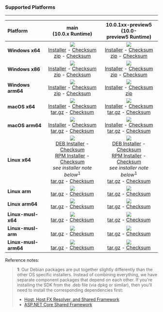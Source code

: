 ### Supported Platforms


--------------------------------------------------------------------------------------
| Platform | main<br>(10.0.x&nbsp;Runtime) | 10.0.1xx-preview5<br>(10.0-preview5&nbsp;Runtime) |
| :--------- | :----------: | :----------: |
| **Windows x64** | [![][win-x64-badge-main]][win-x64-version-main]<br>[Installer][win-x64-installer-main] - [Checksum][win-x64-installer-checksum-main]<br>[zip][win-x64-zip-main] - [Checksum][win-x64-zip-checksum-main] | [![][win-x64-badge-10.0.1XX-preview5]][win-x64-version-10.0.1XX-preview5]<br>[Installer][win-x64-installer-10.0.1XX-preview5] - [Checksum][win-x64-installer-checksum-10.0.1XX-preview5]<br>[zip][win-x64-zip-10.0.1XX-preview5] - [Checksum][win-x64-zip-checksum-10.0.1XX-preview5] |
| **Windows x86** | [![][win-x86-badge-main]][win-x86-version-main]<br>[Installer][win-x86-installer-main] - [Checksum][win-x86-installer-checksum-main]<br>[zip][win-x86-zip-main] - [Checksum][win-x86-zip-checksum-main] | [![][win-x86-badge-10.0.1XX-preview5]][win-x86-version-10.0.1XX-preview5]<br>[Installer][win-x86-installer-10.0.1XX-preview5] - [Checksum][win-x86-installer-checksum-10.0.1XX-preview5]<br>[zip][win-x86-zip-10.0.1XX-preview5] - [Checksum][win-x86-zip-checksum-10.0.1XX-preview5] |
| **Windows arm64** | [![][win-arm64-badge-main]][win-arm64-version-main]<br>[Installer][win-arm64-installer-main] - [Checksum][win-arm64-installer-checksum-main]<br>[zip][win-arm64-zip-main] - [Checksum][win-arm64-zip-checksum-main] | [![][win-arm64-badge-10.0.1XX-preview5]][win-arm64-version-10.0.1XX-preview5]<br>[Installer][win-arm64-installer-10.0.1XX-preview5] - [Checksum][win-arm64-installer-checksum-10.0.1XX-preview5]<br>[zip][win-arm64-zip-10.0.1XX-preview5] |
| **macOS x64** | [![][osx-x64-badge-main]][osx-x64-version-main]<br>[Installer][osx-x64-installer-main] - [Checksum][osx-x64-installer-checksum-main]<br>[tar.gz][osx-x64-targz-main] - [Checksum][osx-x64-targz-checksum-main] | [![][osx-x64-badge-10.0.1XX-preview5]][osx-x64-version-10.0.1XX-preview5]<br>[Installer][osx-x64-installer-10.0.1XX-preview5] - [Checksum][osx-x64-installer-checksum-10.0.1XX-preview5]<br>[tar.gz][osx-x64-targz-10.0.1XX-preview5] - [Checksum][osx-x64-targz-checksum-10.0.1XX-preview5] |
| **macOS arm64** | [![][osx-arm64-badge-main]][osx-arm64-version-main]<br>[Installer][osx-arm64-installer-main] - [Checksum][osx-arm64-installer-checksum-main]<br>[tar.gz][osx-arm64-targz-main] - [Checksum][osx-arm64-targz-checksum-main] | [![][osx-arm64-badge-10.0.1XX-preview5]][osx-arm64-version-10.0.1XX-preview5]<br>[Installer][osx-arm64-installer-10.0.1XX-preview5] - [Checksum][osx-arm64-installer-checksum-10.0.1XX-preview5]<br>[tar.gz][osx-arm64-targz-10.0.1XX-preview5] - [Checksum][osx-arm64-targz-checksum-10.0.1XX-preview5] |
| **Linux x64** | [![][linux-badge-main]][linux-version-main]<br>[DEB Installer][linux-DEB-installer-main] - [Checksum][linux-DEB-installer-checksum-main]<br>[RPM Installer][linux-RPM-installer-main] - [Checksum][linux-RPM-installer-checksum-main]<br>_see installer note below_<sup>1</sup><br>[tar.gz][linux-targz-main] - [Checksum][linux-targz-checksum-main] | [![][linux-badge-10.0.1XX-preview5]][linux-version-10.0.1XX-preview5]<br>[DEB Installer][linux-DEB-installer-10.0.1XX-preview5] - [Checksum][linux-DEB-installer-checksum-10.0.1XX-preview5]<br>[RPM Installer][linux-RPM-installer-10.0.1XX-preview5] - [Checksum][linux-RPM-installer-checksum-10.0.1XX-preview5]<br>_see installer note below_<sup>1</sup><br>[tar.gz][linux-targz-10.0.1XX-preview5] - [Checksum][linux-targz-checksum-10.0.1XX-preview5] |
| **Linux arm** | [![][linux-arm-badge-main]][linux-arm-version-main]<br>[tar.gz][linux-arm-targz-main] - [Checksum][linux-arm-targz-checksum-main] | [![][linux-arm-badge-10.0.1XX-preview5]][linux-arm-version-10.0.1XX-preview5]<br>[tar.gz][linux-arm-targz-10.0.1XX-preview5] - [Checksum][linux-arm-targz-checksum-10.0.1XX-preview5] |
| **Linux arm64** | [![][linux-arm64-badge-main]][linux-arm64-version-main]<br>[tar.gz][linux-arm64-targz-main] - [Checksum][linux-arm64-targz-checksum-main] | [![][linux-arm64-badge-10.0.1XX-preview5]][linux-arm64-version-10.0.1XX-preview5]<br>[tar.gz][linux-arm64-targz-10.0.1XX-preview5] - [Checksum][linux-arm64-targz-checksum-10.0.1XX-preview5] |
| **Linux-musl-x64** | [![][linux-musl-x64-badge-main]][linux-musl-x64-version-main]<br>[tar.gz][linux-musl-x64-targz-main] - [Checksum][linux-musl-x64-targz-checksum-main] | [![][linux-musl-x64-badge-10.0.1XX-preview5]][linux-musl-x64-version-10.0.1XX-preview5]<br>[tar.gz][linux-musl-x64-targz-10.0.1XX-preview5] - [Checksum][linux-musl-x64-targz-checksum-10.0.1XX-preview5] |
| **Linux-musl-arm** | [![][linux-musl-arm-badge-main]][linux-musl-arm-version-main]<br>[tar.gz][linux-musl-arm-targz-main] - [Checksum][linux-musl-arm-targz-checksum-main] | [![][linux-musl-arm-badge-10.0.1XX-preview5]][linux-musl-arm-version-10.0.1XX-preview5]<br>[tar.gz][linux-musl-arm-targz-10.0.1XX-preview5] - [Checksum][linux-musl-arm-targz-checksum-10.0.1XX-preview5] |
| **Linux-musl-arm64** | [![][linux-musl-arm64-badge-main]][linux-musl-arm64-version-main]<br>[tar.gz][linux-musl-arm64-targz-main] - [Checksum][linux-musl-arm64-targz-checksum-main] | [![][linux-musl-arm64-badge-10.0.1XX-preview5]][linux-musl-arm64-version-10.0.1XX-preview5]<br>[tar.gz][linux-musl-arm64-targz-10.0.1XX-preview5] - [Checksum][linux-musl-arm64-targz-checksum-10.0.1XX-preview5] |

Reference notes:
> **1**: Our Debian packages are put together slightly differently than the other OS specific installers. Instead of combining everything, we have separate component packages that depend on each other. If you're installing the SDK from the .deb file (via dpkg or similar), then you'll need to install the corresponding dependencies first:
> * [Host, Host FX Resolver, and Shared Framework](https://github.com/dotnet/runtime/blob/main/docs/project/dogfooding.md#nightly-builds-table)
> * [ASP.NET Core Shared Framework](https://github.com/aspnet/AspNetCore/blob/main/docs/DailyBuilds.md)

[win-x64-badge-main]: https://aka.ms/dotnet/10.0.1xx/daily/win_x64_Release_version_badge.svg?no-cache
[win-x64-version-main]: https://aka.ms/dotnet/10.0.1xx/daily/productCommit-win-x64.txt
[win-x64-installer-main]: https://aka.ms/dotnet/10.0.1xx/daily/dotnet-sdk-win-x64.exe
[win-x64-installer-checksum-main]: https://aka.ms/dotnet/10.0.1xx/daily/dotnet-sdk-win-x64.exe.sha512
[win-x64-zip-main]: https://aka.ms/dotnet/10.0.1xx/daily/dotnet-sdk-win-x64.zip
[win-x64-zip-checksum-main]: https://aka.ms/dotnet/10.0.1xx/daily/dotnet-sdk-win-x64.zip.sha512

[win-x64-badge-10.0.1XX-preview5]: https://aka.ms/dotnet/10.0.1xx-preview5/daily/win_x64_Release_version_badge.svg?no-cache
[win-x64-version-10.0.1XX-preview5]: https://aka.ms/dotnet/10.0.1xx-preview5/daily/productCommit-win-x64.txt
[win-x64-installer-10.0.1XX-preview5]: https://aka.ms/dotnet/10.0.1xx-preview5/daily/dotnet-sdk-win-x64.exe
[win-x64-installer-checksum-10.0.1XX-preview5]: https://aka.ms/dotnet/10.0.1xx-preview5/daily/dotnet-sdk-win-x64.exe.sha512
[win-x64-zip-10.0.1XX-preview5]: https://aka.ms/dotnet/10.0.1xx-preview5/daily/dotnet-sdk-win-x64.zip
[win-x64-zip-checksum-10.0.1XX-preview5]: https://aka.ms/dotnet/10.0.1xx-preview5/daily/dotnet-sdk-win-x64.zip.sha512

[win-x86-badge-main]: https://aka.ms/dotnet/10.0.1xx/daily/win_x86_Release_version_badge.svg?no-cache
[win-x86-version-main]: https://aka.ms/dotnet/10.0.1xx/daily/productCommit-win-x86.txt
[win-x86-installer-main]: https://aka.ms/dotnet/10.0.1xx/daily/dotnet-sdk-win-x86.exe
[win-x86-installer-checksum-main]: https://aka.ms/dotnet/10.0.1xx/daily/dotnet-sdk-win-x86.exe.sha512
[win-x86-zip-main]: https://aka.ms/dotnet/10.0.1xx/daily/dotnet-sdk-win-x86.zip
[win-x86-zip-checksum-main]: https://aka.ms/dotnet/10.0.1xx/daily/dotnet-sdk-win-x86.zip.sha512

[win-x86-badge-10.0.1XX-preview5]: https://aka.ms/dotnet/10.0.1xx-preview5/daily/win_x86_Release_version_badge.svg?no-cache
[win-x86-version-10.0.1XX-preview5]: https://aka.ms/dotnet/10.0.1xx-preview5/daily/productCommit-win-x86.txt
[win-x86-installer-10.0.1XX-preview5]: https://aka.ms/dotnet/10.0.1xx-preview5/daily/dotnet-sdk-win-x86.exe
[win-x86-installer-checksum-10.0.1XX-preview5]: https://aka.ms/dotnet/10.0.1xx-preview5/daily/dotnet-sdk-win-x86.exe.sha512
[win-x86-zip-10.0.1XX-preview5]: https://aka.ms/dotnet/10.0.1xx-preview5/daily/dotnet-sdk-win-x86.zip
[win-x86-zip-checksum-10.0.1XX-preview5]: https://aka.ms/dotnet/10.0.1xx-preview5/daily/dotnet-sdk-win-x86.zip.sha512

[osx-x64-badge-main]: https://aka.ms/dotnet/10.0.1xx/daily/osx_x64_Release_version_badge.svg?no-cache
[osx-x64-version-main]: https://aka.ms/dotnet/10.0.1xx/daily/productCommit-osx-x64.txt
[osx-x64-installer-main]: https://aka.ms/dotnet/10.0.1xx/daily/dotnet-sdk-osx-x64.pkg
[osx-x64-installer-checksum-main]: https://aka.ms/dotnet/10.0.1xx/daily/dotnet-sdk-osx-x64.pkg.sha512
[osx-x64-targz-main]: https://aka.ms/dotnet/10.0.1xx/daily/dotnet-sdk-osx-x64.tar.gz
[osx-x64-targz-checksum-main]: https://aka.ms/dotnet/10.0.1xx/daily/dotnet-sdk-osx-x64.pkg.tar.gz.sha512

[osx-x64-badge-10.0.1XX-preview5]: https://aka.ms/dotnet/10.0.1xx-preview5/daily/osx_x64_Release_version_badge.svg?no-cache
[osx-x64-version-10.0.1XX-preview5]: https://aka.ms/dotnet/10.0.1xx-preview5/daily/productCommit-osx-x64.txt
[osx-x64-installer-10.0.1XX-preview5]: https://aka.ms/dotnet/10.0.1xx-preview5/daily/dotnet-sdk-osx-x64.pkg
[osx-x64-installer-checksum-10.0.1XX-preview5]: https://aka.ms/dotnet/10.0.1xx-preview5/daily/dotnet-sdk-osx-x64.pkg.sha512
[osx-x64-targz-10.0.1XX-preview5]: https://aka.ms/dotnet/10.0.1xx-preview5/daily/dotnet-sdk-osx-x64.tar.gz
[osx-x64-targz-checksum-10.0.1XX-preview5]: https://aka.ms/dotnet/10.0.1xx-preview5/daily/dotnet-sdk-osx-x64.pkg.tar.gz.sha512

[osx-arm64-badge-main]: https://aka.ms/dotnet/10.0.1xx/daily/osx_arm64_Release_version_badge.svg?no-cache
[osx-arm64-version-main]: https://aka.ms/dotnet/10.0.1xx/daily/productCommit-osx-arm64.txt
[osx-arm64-installer-main]: https://aka.ms/dotnet/10.0.1xx/daily/dotnet-sdk-osx-arm64.pkg
[osx-arm64-installer-checksum-main]: https://aka.ms/dotnet/10.0.1xx/daily/dotnet-sdk-osx-arm64.pkg.sha512
[osx-arm64-targz-main]: https://aka.ms/dotnet/10.0.1xx/daily/dotnet-sdk-osx-arm64.tar.gz
[osx-arm64-targz-checksum-main]: https://aka.ms/dotnet/10.0.1xx/daily/dotnet-sdk-osx-arm64.pkg.tar.gz.sha512

[osx-arm64-badge-10.0.1XX-preview5]: https://aka.ms/dotnet/10.0.1xx-preview5/daily/osx_arm64_Release_version_badge.svg?no-cache
[osx-arm64-version-10.0.1XX-preview5]: https://aka.ms/dotnet/10.0.1xx-preview5/daily/productCommit-osx-arm64.txt
[osx-arm64-installer-10.0.1XX-preview5]: https://aka.ms/dotnet/10.0.1xx-preview5/daily/dotnet-sdk-osx-arm64.pkg
[osx-arm64-installer-checksum-10.0.1XX-preview5]: https://aka.ms/dotnet/10.0.1xx-preview5/daily/dotnet-sdk-osx-arm64.pkg.sha512
[osx-arm64-targz-10.0.1XX-preview5]: https://aka.ms/dotnet/10.0.1xx-preview5/daily/dotnet-sdk-osx-arm64.tar.gz
[osx-arm64-targz-checksum-10.0.1XX-preview5]: https://aka.ms/dotnet/10.0.1xx-preview5/daily/dotnet-sdk-osx-arm64.pkg.tar.gz.sha512

[linux-badge-main]: https://aka.ms/dotnet/10.0.1xx/daily/linux_x64_Release_version_badge.svg?no-cache
[linux-version-main]: https://aka.ms/dotnet/10.0.1xx/daily/productCommit-linux-x64.txt
[linux-DEB-installer-main]: https://aka.ms/dotnet/10.0.1xx/daily/dotnet-sdk-x64.deb
[linux-DEB-installer-checksum-main]: https://aka.ms/dotnet/10.0.1xx/daily/dotnet-sdk-x64.deb.sha512
[linux-RPM-installer-main]: https://aka.ms/dotnet/10.0.1xx/daily/dotnet-sdk-x64.rpm
[linux-RPM-installer-checksum-main]: https://aka.ms/dotnet/10.0.1xx/daily/dotnet-sdk-x64.rpm.sha512
[linux-targz-main]: https://aka.ms/dotnet/10.0.1xx/daily/dotnet-sdk-linux-x64.tar.gz
[linux-targz-checksum-main]: https://aka.ms/dotnet/10.0.1xx/daily/dotnet-sdk-linux-x64.tar.gz.sha512

[linux-badge-10.0.1XX-preview5]: https://aka.ms/dotnet/10.0.1xx-preview5/daily/linux_x64_Release_version_badge.svg?no-cache
[linux-version-10.0.1XX-preview5]: https://aka.ms/dotnet/10.0.1xx-preview5/daily/productCommit-linux-x64.txt
[linux-DEB-installer-10.0.1XX-preview5]: https://aka.ms/dotnet/10.0.1xx-preview5/daily/dotnet-sdk-x64.deb
[linux-DEB-installer-checksum-10.0.1XX-preview5]: https://aka.ms/dotnet/10.0.1xx-preview5/daily/dotnet-sdk-x64.deb.sha512
[linux-RPM-installer-10.0.1XX-preview5]: https://aka.ms/dotnet/10.0.1xx-preview5/daily/dotnet-sdk-x64.rpm
[linux-RPM-installer-checksum-10.0.1XX-preview5]: https://aka.ms/dotnet/10.0.1xx-preview5/daily/dotnet-sdk-x64.rpm.sha512
[linux-targz-10.0.1XX-preview5]: https://aka.ms/dotnet/10.0.1xx-preview5/daily/dotnet-sdk-linux-x64.tar.gz
[linux-targz-checksum-10.0.1XX-preview5]: https://aka.ms/dotnet/10.0.1xx-preview5/daily/dotnet-sdk-linux-x64.tar.gz.sha512

[linux-arm-badge-main]: https://aka.ms/dotnet/10.0.1xx/daily/linux_arm_Release_version_badge.svg?no-cache
[linux-arm-version-main]: https://aka.ms/dotnet/10.0.1xx/daily/productCommit-linux-arm.txt
[linux-arm-targz-main]: https://aka.ms/dotnet/10.0.1xx/daily/dotnet-sdk-linux-arm.tar.gz
[linux-arm-targz-checksum-main]: https://aka.ms/dotnet/10.0.1xx/daily/dotnet-sdk-linux-arm.tar.gz.sha512

[linux-arm-badge-10.0.1XX-preview5]: https://aka.ms/dotnet/10.0.1xx-preview5/daily/linux_arm_Release_version_badge.svg?no-cache
[linux-arm-version-10.0.1XX-preview5]: https://aka.ms/dotnet/10.0.1xx-preview5/daily/productCommit-linux-arm.txt
[linux-arm-targz-10.0.1XX-preview5]: https://aka.ms/dotnet/10.0.1xx-preview5/daily/dotnet-sdk-linux-arm.tar.gz
[linux-arm-targz-checksum-10.0.1XX-preview5]: https://aka.ms/dotnet/10.0.1xx-preview5/daily/dotnet-sdk-linux-arm.tar.gz.sha512

[linux-arm64-badge-main]: https://aka.ms/dotnet/10.0.1xx/daily/linux_arm64_Release_version_badge.svg?no-cache
[linux-arm64-version-main]: https://aka.ms/dotnet/10.0.1xx/daily/productCommit-linux-arm64.txt
[linux-arm64-targz-main]: https://aka.ms/dotnet/10.0.1xx/daily/dotnet-sdk-linux-arm64.tar.gz
[linux-arm64-targz-checksum-main]: https://aka.ms/dotnet/10.0.1xx/daily/dotnet-sdk-linux-arm64.tar.gz.sha512

[linux-arm64-badge-10.0.1XX-preview5]: https://aka.ms/dotnet/10.0.1xx-preview5/daily/linux_arm64_Release_version_badge.svg?no-cache
[linux-arm64-version-10.0.1XX-preview5]: https://aka.ms/dotnet/10.0.1xx-preview5/daily/productCommit-linux-arm64.txt
[linux-arm64-targz-10.0.1XX-preview5]: https://aka.ms/dotnet/10.0.1xx-preview5/daily/dotnet-sdk-linux-arm64.tar.gz
[linux-arm64-targz-checksum-10.0.1XX-preview5]: https://aka.ms/dotnet/10.0.1xx-preview5/daily/dotnet-sdk-linux-arm64.tar.gz.sha512

[linux-musl-x64-badge-main]: https://aka.ms/dotnet/10.0.1xx/daily/linux_musl_x64_Release_version_badge.svg?no-cache
[linux-musl-x64-version-main]: https://aka.ms/dotnet/10.0.1xx/daily/productCommit-linux-musl-x64.txt
[linux-musl-x64-targz-main]: https://aka.ms/dotnet/10.0.1xx/daily/dotnet-sdk-linux-musl-x64.tar.gz
[linux-musl-x64-targz-checksum-main]: https://aka.ms/dotnet/10.0.1xx/daily/dotnet-sdk-linux-musl-x64.tar.gz.sha512

[linux-musl-x64-badge-10.0.1XX-preview5]: https://aka.ms/dotnet/10.0.1xx-preview5/daily/linux_musl_x64_Release_version_badge.svg?no-cache
[linux-musl-x64-version-10.0.1XX-preview5]: https://aka.ms/dotnet/10.0.1xx-preview5/daily/productCommit-linux-musl-x64.txt
[linux-musl-x64-targz-10.0.1XX-preview5]: https://aka.ms/dotnet/10.0.1xx-preview5/daily/dotnet-sdk-linux-musl-x64.tar.gz
[linux-musl-x64-targz-checksum-10.0.1XX-preview5]: https://aka.ms/dotnet/10.0.1xx-preview5/daily/dotnet-sdk-linux-musl-x64.tar.gz.sha512

[linux-musl-arm-badge-main]: https://aka.ms/dotnet/10.0.1xx/daily/linux_musl_arm_Release_version_badge.svg?no-cache
[linux-musl-arm-version-main]: https://aka.ms/dotnet/10.0.1xx/daily/productCommit-linux-musl-arm.txt
[linux-musl-arm-targz-main]: https://aka.ms/dotnet/10.0.1xx/daily/dotnet-sdk-linux-musl-arm.tar.gz
[linux-musl-arm-targz-checksum-main]: https://aka.ms/dotnet/10.0.1xx/daily/dotnet-sdk-linux-musl-arm.tar.gz.sha512

[linux-musl-arm-badge-10.0.1XX-preview5]: https://aka.ms/dotnet/10.0.1xx-preview5/daily/linux_musl_arm_Release_version_badge.svg?no-cache
[linux-musl-arm-version-10.0.1XX-preview5]: https://aka.ms/dotnet/10.0.1xx-preview5/daily/productCommit-linux-musl-arm.txt
[linux-musl-arm-targz-10.0.1XX-preview5]: https://aka.ms/dotnet/10.0.1xx-preview5/daily/dotnet-sdk-linux-musl-arm.tar.gz
[linux-musl-arm-targz-checksum-10.0.1XX-preview5]: https://aka.ms/dotnet/10.0.1xx-preview5/daily/dotnet-sdk-linux-musl-arm.tar.gz.sha512

[linux-musl-arm64-badge-main]: https://aka.ms/dotnet/10.0.1xx/daily/linux_musl_arm64_Release_version_badge.svg?no-cache
[linux-musl-arm64-version-main]: https://aka.ms/dotnet/10.0.1xx/daily/productCommit-linux-musl-arm64.txt
[linux-musl-arm64-targz-main]: https://aka.ms/dotnet/10.0.1xx/daily/dotnet-sdk-linux-musl-arm64.tar.gz
[linux-musl-arm64-targz-checksum-main]: https://aka.ms/dotnet/10.0.1xx/daily/dotnet-sdk-linux-musl-arm64.tar.gz.sha512

[linux-musl-arm64-badge-10.0.1XX-preview5]: https://aka.ms/dotnet/10.0.1xx-preview5/daily/linux_musl_arm64_Release_version_badge.svg?no-cache
[linux-musl-arm64-version-10.0.1XX-preview5]: https://aka.ms/dotnet/10.0.1xx-preview5/daily/productCommit-linux-musl-arm64.txt
[linux-musl-arm64-targz-10.0.1XX-preview5]: https://aka.ms/dotnet/10.0.1xx-preview5/daily/dotnet-sdk-linux-musl-arm64.tar.gz
[linux-musl-arm64-targz-checksum-10.0.1XX-preview5]: https://aka.ms/dotnet/10.0.1xx-preview5/daily/dotnet-sdk-linux-musl-arm64.tar.gz.sha512

[win-arm64-badge-main]: https://aka.ms/dotnet/10.0.1xx/daily/win_arm64_Release_version_badge.svg?no-cache
[win-arm64-version-main]: https://aka.ms/dotnet/10.0.1xx/daily/productCommit-win-arm64.txt
[win-arm64-installer-main]: https://aka.ms/dotnet/10.0.1xx/daily/dotnet-sdk-win-arm64.exe
[win-arm64-installer-checksum-main]: https://aka.ms/dotnet/10.0.1xx/daily/dotnet-sdk-win-arm64.exe.sha512
[win-arm64-zip-main]: https://aka.ms/dotnet/10.0.1xx/daily/dotnet-sdk-win-arm64.zip
[win-arm64-zip-checksum-main]: https://aka.ms/dotnet/10.0.1xx/daily/dotnet-sdk-win-arm64.zip.sha512

[win-arm64-badge-10.0.1XX-preview5]: https://aka.ms/dotnet/10.0.1xx-preview5/daily/win_arm64_Release_version_badge.svg?no-cache
[win-arm64-version-10.0.1XX-preview5]: https://aka.ms/dotnet/10.0.1xx-preview5/daily/productCommit-win-arm64.txt
[win-arm64-installer-10.0.1XX-preview5]: https://aka.ms/dotnet/10.0.1xx-preview5/daily/dotnet-sdk-win-arm64.exe
[win-arm64-installer-checksum-10.0.1XX-preview5]: https://aka.ms/dotnet/10.0.1xx-preview5/daily/dotnet-sdk-win-arm64.exe.sha512
[win-arm64-zip-10.0.1XX-preview5]: https://aka.ms/dotnet/10.0.1xx-preview5/daily/dotnet-sdk-win-arm64.zip
[win-arm64-zip-checksum-10.0.1XX-preview5]: https://aka.ms/dotnet/10.0.1xx-preview5/daily/dotnet-sdk-win-arm64.zip.sha512